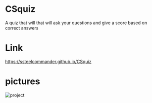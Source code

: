 # CSquiz
A quiz that will that will ask your questions and give a score based on correct answers
# Link
https://ssteelcommander.github.io/CSquiz
# pictures
![project](https://user-images.githubusercontent.com/111436761/230496910-937e1d56-cae6-477d-8736-7655bc096e9b.GIF)
